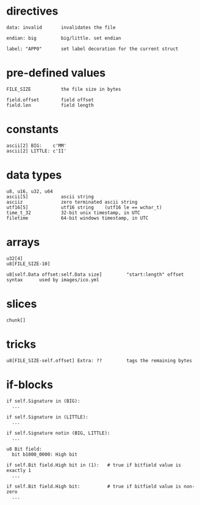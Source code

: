 # directives

    data: invalid       invalidates the file

    endian: big         big/little. set endian

    label: "APP0"       set label decoration for the current struct


# pre-defined values

    FILE_SIZE           the file size in bytes

    field.offset        field offset
    field.len           field length


# constants

    ascii[2] BIG:    c'MM'
    ascii[2] LITTLE: c'II'


# data types

    u8, u16, u32, u64
    ascii[5]            ascii string
    asciiz              zero terminated ascii string
    utf16[5]            utf16 string    (utf16 le == wchar_t)
    time_t_32           32-bit unix timestamp, in UTC
    filetime            64-bit windows timestamp, in UTC


# arrays

    u32[4]
    u8[FILE_SIZE-10]

    u8[self.Data offset:self.Data size]         "start:length" offset syntax      used by images/ico.yml


# slices

    chunk[]


# tricks

    u8[FILE_SIZE-self.offset] Extra: ??         tags the remaining bytes


# if-blocks

    if self.Signature in (BIG):
      ...

    if self.Signature in (LITTLE):
      ...

    if self.Signature notin (BIG, LITTLE):
      ...

    u8 Bit field:
      bit b1000_0000: High bit

    if self.Bit field.High bit in (1):   # true if bitfield value is exactly 1
      ...

    if self.Bit field.High bit:          # true if bitfield value is non-zero
      ...
